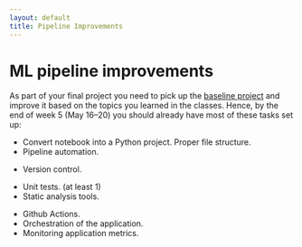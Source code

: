 ```yaml
---
layout: default
title: Pipeline Improvements
---
```


# ML pipeline improvements

As part of your final project you need to pick up the [baseline project] and improve it based on the topics you learned in the classes.
Hence, by the end of week 5 (May 16–20) you should already have most of these tasks set up:

- Convert notebook into a Python project. Proper file structure.
- Pipeline automation.
<!-- - DVC -->
- Version control.
<!-- - Git + DVC -->
- Unit tests. (at least 1)
- Static analysis tools.
<!-- - pylint, dsslinter, mllint -->
- Github Actions.
- Orchestration of the application.
- Monitoring application metrics.

[baseline project]: https://github.com/luiscruz/remla-baseline-project
